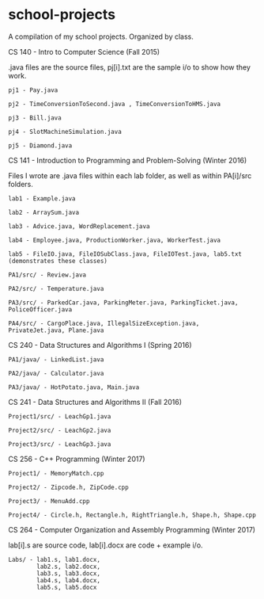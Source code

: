 # school-projects
A compilation of my school projects. Organized by class.

CS 140 - Intro to Computer Science (Fall 2015)

  .java files are the source files, pj[i].txt are the sample i/o to show how they work.


    pj1 - Pay.java
  
    pj2 - TimeConversionToSecond.java , TimeConversionToHMS.java
  
    pj3 - Bill.java
  
    pj4 - SlotMachineSimulation.java
  
    pj5 - Diamond.java

CS 141 - Introduction to Programming and Problem-Solving (Winter 2016)

  Files I wrote are .java files within each lab folder, as well as within PA[i]/src folders.
  
    lab1 - Example.java
  
    lab2 - ArraySum.java
  
    lab3 - Advice.java, WordReplacement.java
  
    lab4 - Employee.java, ProductionWorker.java, WorkerTest.java
  
    lab5 - FileIO.java, FileIOSubClass.java, FileIOTest.java, lab5.txt (demonstrates these classes)
  
    PA1/src/ - Review.java
  
    PA2/src/ - Temperature.java
  
    PA3/src/ - ParkedCar.java, ParkingMeter.java, ParkingTicket.java, PoliceOfficer.java
  
    PA4/src/ - CargoPlace.java, IllegalSizeException.java, PrivateJet.java, Plane.java
  
CS 240 - Data Structures and Algorithms I (Spring 2016)

    PA1/java/ - LinkedList.java
  
    PA2/java/ - Calculator.java
  
    PA3/java/ - HotPotato.java, Main.java

CS 241 - Data Structures and Algorithms II (Fall 2016)

    Project1/src/ - LeachGp1.java
  
    Project2/src/ - LeachGp2.java

    Project3/src/ - LeachGp3.java

CS 256 - C++ Programming (Winter 2017)

    Project1/ - MemoryMatch.cpp
  
    Project2/ - Zipcode.h, ZipCode.cpp
  
    Project3/ - MenuAdd.cpp
  
    Project4/ - Circle.h, Rectangle.h, RightTriangle.h, Shape.h, Shape.cpp

CS 264 - Computer Organization and Assembly Programming (Winter 2017)
 
  lab[i].s are source code, lab[i].docx are code + example i/o. 

    Labs/ - lab1.s, lab1.docx,
            lab2.s, lab2.docx,
            lab3.s, lab3.docx,
            lab4.s, lab4.docx,
            lab5.s, lab5.docx
